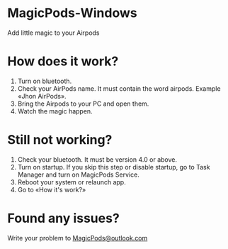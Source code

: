 # MagicPods-Windows
Add little magic to your Airpods

# How does it work?
1. Turn on bluetooth.
2. Check your AirPods name. It must contain the word airpods. Example «Jhon AirPods».
3. Bring the Airpods to your PC and open them.
4. Watch the magic happen.

# Still not working?
1. Check your bluetooth. It must be version 4.0 or above.
2. Turn on startup. If you skip this step or disable startup, go to Task Manager and turn on MagicPods Service.
3. Reboot your system or relaunch app.
4. Go to «How it's work?»

# Found any issues?
Write your problem to MagicPods@outlook.com
